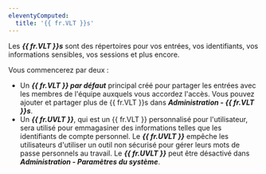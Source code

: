 ```yaml
---
eleventyComputed:
  title: '{{ fr.VLT }}s'
---
```

Les ***{{ fr.VLT }}s*** sont des répertoires pour vos entrées, vos identifiants, vos informations sensibles, vos sessions et plus encore.  

Vous commencerez par deux :  

* Un ***{{ fr.VLT }} par défaut*** principal créé pour partager les entrées avec les membres de l'équipe auxquels vous accordez l'accès. Vous pouvez ajouter et partager plus de {{ fr.VLT }}s dans ***Administration - {{ fr.VLT }}s***.  
* Un ***{{ fr.UVLT }}***, qui est un {{ fr.VLT }} personnalisé pour l'utilisateur, sera utilisé pour emmagasiner des informations telles que les identifiants de compte personnel. Le ***{{ fr.UVLT }}*** empêche les utilisateurs d'utiliser un outil non sécurisé pour gérer leurs mots de passe personnels au travail. Le ***{{ fr.UVLT }}*** peut être désactivé dans ***Administration - Paramètres du système***.
